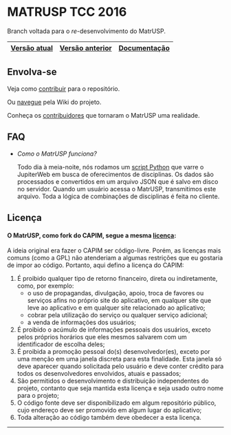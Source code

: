  MATRUSP TCC 2016
================

Branch voltada para o _re_-desenvolvimento do MatrUSP.

| [Versão atual] | [Versão anterior] | [Documentação] |
|:--------------:|:-----------------:|:--------------:|

[Versão atual]: http://bcc.ime.usp.br/matrusp/
[Versão anterior]: http://bcc.ime.usp.br/matrusp_v1/
[Documentação]: http://matrusp.github.io/matrusp/js/docs/

Envolva-se
----------
Veja como [contribuir](https://github.com/matrusp/matrusp/wiki/Contribute) para o repositório.

Ou [navegue](https://github.com/matrusp/matrusp/wiki) pela Wiki do projeto.

Conheça os [contribuidores](CONTRIBUTORS.md) que tornaram o MatrUSP uma realidade.


FAQ
---

 - *Como o MatrUSP funciona?*

    Todo dia à meia-noite, nós rodamos um [script Python](py/parse_usp.py) que varre o JupiterWeb em busca de
    oferecimentos de disciplinas. Os dados são processados e convertidos em um arquivo JSON
    que é salvo em disco no servidor. Quando um usuário acessa o MatrUSP, transmitimos este arquivo.
    Toda a lógica de combinações de disciplinas é feita no cliente.
    
    
Licença
---
#### O MatrUSP, como fork do CAPIM, segue a mesma [licença](LICENSE.md):

A ideia original era fazer o CAPIM ser código-livre. Porém, as licenças mais
comuns (como a GPL) não atenderiam a algumas restrições que eu gostaria de
impor ao código. Portanto, aqui defino a licença do CAPIM:

1. É proibido qualquer tipo de retorno financeiro, direta ou indiretamente,
   como, por exemplo:
   - o uso de propagandas, divulgação, apoio, troca de favores ou serviços
   afins no próprio site do aplicativo, em qualquer site que leve ao aplicativo
   e em qualquer site relacionado ao aplicativo;
   - cobrar pela utilização do serviço ou qualquer serviço adicional;
   - a venda de informações dos usuários;
2. É proibido o acúmulo de informações pessoais dos usuários, exceto pelos
   próprios horários que eles mesmos salvarem com um identificador de escolha
   deles;
3. É proibida a promoção pessoal do(s) desenvolvedor(es), exceto por uma menção
   em uma janela discreta para esta finalidade. Esta janela só deve aparecer
   quando solicitada pelo usuário e deve conter crédito para todos os
   desenvolvedores envolvidos, atuais e passados;
4. São permitidos o desenvolvimento e distribuição independentes do projeto,
   contanto que seja mantida esta licença e seja usado outro nome para o
   projeto;
5. O código fonte deve ser disponibilizado em algum repositório público, cujo
   endereço deve ser promovido em algum lugar do aplicativo;
6. Toda alteração ao código também deve obedecer a esta licença.
-----
